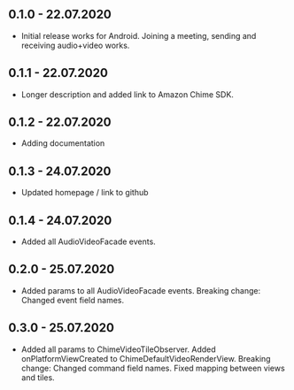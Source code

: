 ## 0.1.0 - 22.07.2020

* Initial release works for Android. Joining a meeting, sending and receiving audio+video works.

## 0.1.1 - 22.07.2020

* Longer description and added link to Amazon Chime SDK. 

## 0.1.2 - 22.07.2020

* Adding documentation 

## 0.1.3 - 24.07.2020

* Updated homepage / link to github 

## 0.1.4 - 24.07.2020

* Added all AudioVideoFacade events. 

## 0.2.0 - 25.07.2020

* Added params to all AudioVideoFacade events. Breaking change: Changed event field names.  

## 0.3.0 - 25.07.2020

* Added all params to ChimeVideoTileObserver. Added onPlatformViewCreated to ChimeDefaultVideoRenderView. Breaking change: Changed command field names. Fixed mapping between views and tiles.
